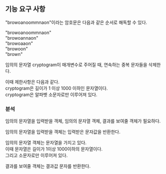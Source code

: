 <h2>기능 요구 사항</h2>
"browoanoommnaon"이라는 암호문은 다음과 같은 순서로 해독할 수 있다.

"browoanoommnaon"<br>
"browoannaon"<br>
"browoaaon"<br>
"browoon"<br>
"brown"<br>

임의의 문자열 cryptogram이 매개변수로 주어질 때, 연속하는 중복 문자들을 삭제한다.

이때 제한사항은 다음과 같다.<br>
cryptogram은 길이가 1 이상 1000 이하인 문자열이다.<br>
cryptogram은 알파벳 소문자로만 이루어져 있다.<br>

<h3>분석</h3>
임의의 문자열을 입력받을 객체, 임의의 문자열 객체, 결과를 보여줄 객체가 필요하다.

임의의 문자열을 입력받을 객체는 입력받은 문자값을 반환한다.

임의의 문자열 객체는 문자열을 가지고 있다.<br>
이때 문자열은 길이가 1이상 1000이하의 문자열이다.<br>
그리고 소문자로만 이루어져 있다.<br>

결과를 보여줄 객체는 결과값 문자를 반환한다.